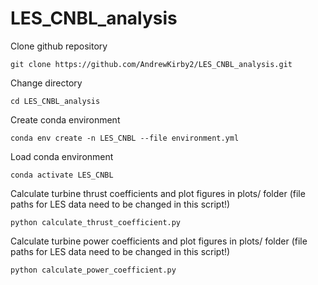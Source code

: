 # LES_CNBL_analysis
Clone github repository
```
git clone https://github.com/AndrewKirby2/LES_CNBL_analysis.git
```
Change directory
```
cd LES_CNBL_analysis
```
Create conda environment
```
conda env create -n LES_CNBL --file environment.yml
```
Load conda environment
```
conda activate LES_CNBL
```
Calculate turbine thrust coefficients and plot figures in plots/ folder (file paths for LES data need to be changed in this script!)
```
python calculate_thrust_coefficient.py
```
Calculate turbine power coefficients and plot figures in plots/ folder (file paths for LES data need to be changed in this script!)
```
python calculate_power_coefficient.py
```
